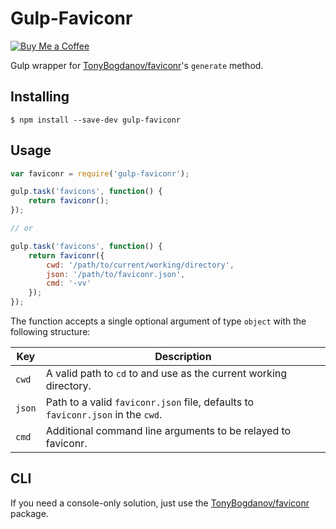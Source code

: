 # Gulp-Faviconr

[![Buy Me a Coffee](http://static.tonybogdanov.com/github/coffee.svg)](http://ko-fi.co/1236KUKJNC96B)

Gulp wrapper for [TonyBogdanov/faviconr](https://github.com/TonyBogdanov/faviconr)'s `generate` method.

## Installing

```shell
$ npm install --save-dev gulp-faviconr
```

## Usage

```js
var faviconr = require('gulp-faviconr');

gulp.task('favicons', function() {
    return faviconr();
});

// or

gulp.task('favicons', function() {
    return faviconr({
        cwd: '/path/to/current/working/directory',
        json: '/path/to/faviconr.json',
        cmd: '-vv'
    });
});
```

The function accepts a single optional argument of type `object` with the following structure:

Key         | Description
---         | ---
`cwd`       | A valid path to `cd` to and use as the current working directory.
`json`      | Path to a valid `faviconr.json` file, defaults to `faviconr.json` in the `cwd`.
`cmd`       | Additional command line arguments to be relayed to faviconr.

## CLI

If you need a console-only solution, just use the [TonyBogdanov/faviconr](https://github.com/TonyBogdanov/faviconr)
package.